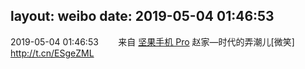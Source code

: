 layout: weibo
date: 2019-05-04 01:46:53
---
2019-05-04 01:46:53  &nbsp;&nbsp;&nbsp;&nbsp;&nbsp;&nbsp; 来自 <a href="http://app.weibo.com/t/feed/Z4AgP" rel="nofollow">坚果手机 Pro</a>
赵家—时代的弄潮儿[微笑] http://t.cn/ESgeZML ​​​
